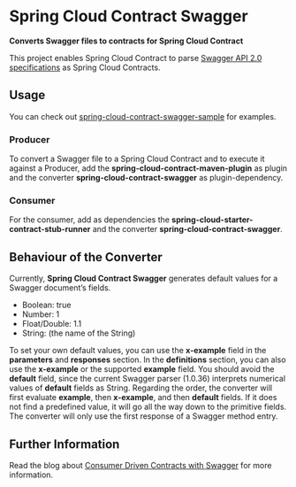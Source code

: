 # Spring Cloud Contract Swagger
**Converts Swagger files to contracts for Spring Cloud Contract**

This project enables Spring Cloud Contract to parse [Swagger API 2.0 specifications](https://github.com/OAI/OpenAPI-Specification/blob/master/versions/2.0.md) as Spring Cloud Contracts.

## Usage
You can check out [spring-cloud-contract-swagger-sample](https://github.com/SvenBayer/spring-cloud-contract-swagger-sample) for examples.

### Producer
To convert a Swagger file to a Spring Cloud Contract and to execute it against a Producer, add the **spring-cloud-contract-maven-plugin** as plugin and the converter **spring-cloud-contract-swagger** as plugin-dependency.

### Consumer
For the consumer, add as dependencies the **spring-cloud-starter-contract-stub-runner** and the converter **spring-cloud-contract-swagger**.

## Behaviour of the Converter
Currently, **Spring Cloud Contract Swagger** generates default values for a Swagger document’s fields.

* Boolean: true
* Number: 1
* Float/Double: 1.1
* String: (the name of the String)

To set your own default values, you can use the **x-example** field in the **parameters** and **responses** section. In the **definitions** section, you can also use the **x-example** or the supported **example** field. You should avoid the **default** field, since the current Swagger parser (1.0.36) interprets numerical values of **default** fields as String. Regarding the order, the converter will first evaluate **example**, then **x-example**, and then **default** fields. If it does not find a predefined value, it will go all the way down to the primitive fields. The converter will only use the first response of a Swagger method entry.

## Further Information
Read the blog about [Consumer Driven Contracts with Swagger](https://svenbayer.blog/cdc-with-swagger) for more information.
